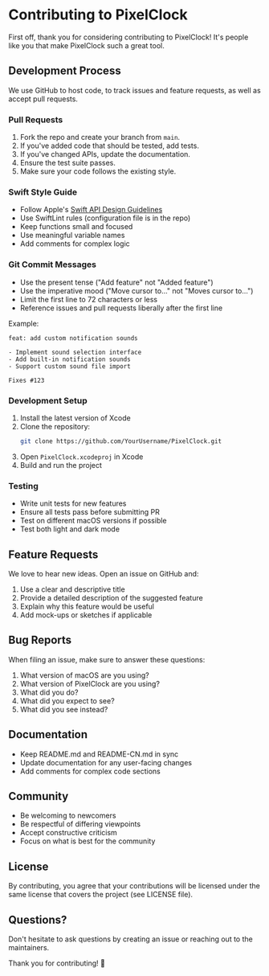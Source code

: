 # Contributing to PixelClock

First off, thank you for considering contributing to PixelClock! It's people like you that make PixelClock such a great tool.

## Development Process

We use GitHub to host code, to track issues and feature requests, as well as accept pull requests.

### Pull Requests

1. Fork the repo and create your branch from `main`.
2. If you've added code that should be tested, add tests.
3. If you've changed APIs, update the documentation.
4. Ensure the test suite passes.
5. Make sure your code follows the existing style.

### Swift Style Guide

- Follow Apple's [Swift API Design Guidelines](https://swift.org/documentation/api-design-guidelines/)
- Use SwiftLint rules (configuration file is in the repo)
- Keep functions small and focused
- Use meaningful variable names
- Add comments for complex logic

### Git Commit Messages

- Use the present tense ("Add feature" not "Added feature")
- Use the imperative mood ("Move cursor to..." not "Moves cursor to...")
- Limit the first line to 72 characters or less
- Reference issues and pull requests liberally after the first line

Example:
```
feat: add custom notification sounds

- Implement sound selection interface
- Add built-in notification sounds
- Support custom sound file import

Fixes #123
```

### Development Setup

1. Install the latest version of Xcode
2. Clone the repository:
   ```bash
   git clone https://github.com/YourUsername/PixelClock.git
   ```
3. Open `PixelClock.xcodeproj` in Xcode
4. Build and run the project

### Testing

- Write unit tests for new features
- Ensure all tests pass before submitting PR
- Test on different macOS versions if possible
- Test both light and dark mode

## Feature Requests

We love to hear new ideas. Open an issue on GitHub and:

1. Use a clear and descriptive title
2. Provide a detailed description of the suggested feature
3. Explain why this feature would be useful
4. Add mock-ups or sketches if applicable

## Bug Reports

When filing an issue, make sure to answer these questions:

1. What version of macOS are you using?
2. What version of PixelClock are you using?
3. What did you do?
4. What did you expect to see?
5. What did you see instead?

## Documentation

- Keep README.md and README-CN.md in sync
- Update documentation for any user-facing changes
- Add comments for complex code sections

## Community

- Be welcoming to newcomers
- Be respectful of differing viewpoints
- Accept constructive criticism
- Focus on what is best for the community

## License

By contributing, you agree that your contributions will be licensed under the same license that covers the project (see LICENSE file).

## Questions?

Don't hesitate to ask questions by creating an issue or reaching out to the maintainers.

Thank you for contributing! 🎉
